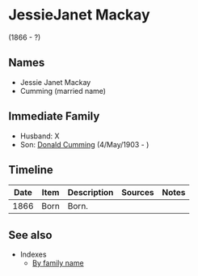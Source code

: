 ﻿---
layout: person
subject_key: i76315420
permalink: /people/i76315420
---

# JessieJanet Mackay
(1866 - ?)

## Names

* Jessie Janet Mackay
* Cumming (married name)

## Immediate Family

* Husband: X
* Son: [Donald Cumming](./@i64759184@-donald-cumming-b1903-5-4-d.md) (4/May/1903 - )

## Timeline

Date | Item | Description | Sources | Notes
---|---|---|---|---
1866 | Born | Born. |  | 


## See also

- Indexes
  - [By family name](../index-by-family-name.md)
